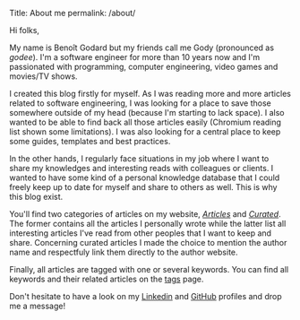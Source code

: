 Title: About me
permalink: /about/

Hi folks,

My name is Benoît Godard but my friends call me Gody (pronounced as _godee_). I'm a software engineer for more than 10 years now and I'm passionated with programming, computer engineering, video games and movies/TV shows.

I created this blog firstly for myself. As I was reading more and more articles related to software engineering, I was looking for a place to save those somewhere outside of my head (because I'm starting to lack space). I also wanted to be able to find back all those articles easily (Chromium reading list shown some limitations). I was also looking for a central place to keep some guides, templates and best practices.

In the other hands, I regularly face situations in my job where I want to share my knowledges and interesting reads with colleagues or clients. I wanted to have some kind of a personal knowledge database that I could freely keep up to date for myself and share to others as well. This is why this blog exist.

You'll find two categories of articles on my website, [_Articles_]({category}articles) and [_Curated_]({category}curated). The former contains all the articles I personally wrote while the latter list all interesting articles I've read from other peoples that I want to keep and share. Concerning curated articles I made the choice to mention the author name and respectfuly link them directly to the author website.

Finally, all articles are tagged with one or several keywords. You can find all keywords and their related articles on the [tags](/tags.html) page.

Don't hesitate to have a look on my [Linkedin](https://www.linkedin.com/in/benoit-godard-0b40a7122/) and [GitHub](https://github.com/g0di) profiles and drop me a message!
